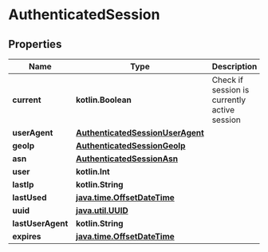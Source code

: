 
# AuthenticatedSession

## Properties
Name | Type | Description | Notes
------------ | ------------- | ------------- | -------------
**current** | **kotlin.Boolean** | Check if session is currently active session |  [readonly]
**userAgent** | [**AuthenticatedSessionUserAgent**](AuthenticatedSessionUserAgent.md) |  | 
**geoIp** | [**AuthenticatedSessionGeoIp**](AuthenticatedSessionGeoIp.md) |  | 
**asn** | [**AuthenticatedSessionAsn**](AuthenticatedSessionAsn.md) |  | 
**user** | **kotlin.Int** |  | 
**lastIp** | **kotlin.String** |  | 
**lastUsed** | [**java.time.OffsetDateTime**](java.time.OffsetDateTime.md) |  |  [readonly]
**uuid** | [**java.util.UUID**](java.util.UUID.md) |  |  [optional]
**lastUserAgent** | **kotlin.String** |  |  [optional]
**expires** | [**java.time.OffsetDateTime**](java.time.OffsetDateTime.md) |  |  [optional]



